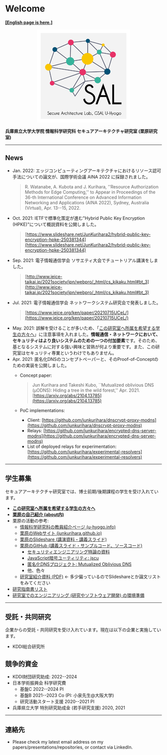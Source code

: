 # Welcome

[**[English page is here.]**](./en.md)

<div align="center">
<img src="./images/logo.png" width="300" text="Logo 2020">
</div>

**兵庫県立大学大学院 情報科学研究科 セキュアアーキテクチャ研究室 (栗原研究室)**

---

## News

- Jan. 2022: エッジコンピューティングアーキテクチャにおけるリソース認可手法についての論文が、国際学術会議 AINA 2022 に採録されました。
  > R. Watanabe, A. Kubota and J. Kurihara, ''Resource Authorization Methods for Edge Computing,'' to Appear in Proceedings of the 36-th International Conference on Advanced Information Networking and Applications (AINA 2022), Sydney, Australia (Virtual), Apr. 13--15, 2022.
- Oct. 2021: IETFで標準化策定が進む"Hybrid Public Key Encryption (HPKE)"について概説資料を公開しました。
  > [https://www.slideshare.net/JunKurihara2/hybrid-public-key-encryption-hpke-250381344](https://www.slideshare.net/JunKurihara2/hybrid-public-key-encryption-hpke-250381344)
- Sep. 2021: 電子情報通信学会 ソサエティ大会でチュートリアル講演をしました。
  >  [http://www.ieice-taikai.jp/2021society/jpn/webpro/_html/cs_kikaku.html#bt_3](http://www.ieice-taikai.jp/2021society/jpn/webpro/_html/cs_kikaku.html#bt_3)
- Jul. 2021: 電子情報通信学会 ネットワークシステム研究会で発表しました。
  > [https://www.ieice.org/ken/paper/20210715UCeL/](https://www.ieice.org/ken/paper/20210715UCeL/)
- May. 2021: 誤解を受けることが多いため、「[この研究室へ所属を希望する学生の方々へ](./ja/to-students.md)」に注意事項を入れました。**情報通信・ネットワークにおいて、セキュリティはより良いシステムのための一つの付加要素**です。そのため、基となるシステムに対する強い興味と習熟が何より重要です。また、この研究室はセキュリティ専業というわけでもありません。
- Apr. 2021: 匿名化DNSのコンセプトペーパーと、そのProof-of-Conceptのための実装を公開しました。
  - Concept paper:
    > Jun Kurihara and Takeshi Kubo, ``Mutualized oblivious DNS (μODNS): Hiding a tree in the wild forest,'' Apr. 2021. [https://arxiv.org/abs/2104.13785](https://arxiv.org/abs/2104.13785)

  - PoC implementations:
    - Client: [https://github.com/junkurihara/dnscrypt-proxy-modns](https://github.com/junkurihara/dnscrypt-proxy-modns)
    - Relays: [https://github.com/junkurihara/encrypted-dns-server-modns](https://github.com/junkurihara/encrypted-dns-server-modns)
    - List of deployed relays for experimentation: [https://github.com/junkurihara/experimental-resolvers](https://github.com/junkurihara/experimental-resolvers)

---

## 学生募集

セキュアアーキテクチャ研究室では、博士前期/後期課程の学生を受け入れています。

- [**この研究室へ所属を希望する学生の方々へ**](./ja/to-students.md)
- [**栗原の自己紹介 (about内)**](./ja/about.md)
- 栗原の活動の参考:
  - [情報科学研究科の教員紹介ページ (u-hyogo.info)](https://u-hyogo.info/research/faculty/kurihara/)
  - [栗原のWebサイト (junkurihara.github.io)](https://junkurihara.github.io/)
  - [栗原のSlideshare (講演資料・講義スライド)](https://www.slideshare.net/JunKurihara2)
  - [栗原のGitHub (講義スライド・サンプルコード、ソースコード)](https://github.com/junkurihara)
    - [セキュリティエンジニアリング特論の資料](https://github.com/junkurihara/lecture-security_engineering)
    - [JavaScript暗号ユーティリティ: jscu](https://github.com/junkurihara/jscu)
    - [匿名化DNSプロジェクト: Mutualized Oblivious DNS](https://dns.secarchlab.net)
    - 他、色々
  - [研究室紹介資料 (PDF)](./repo/lab-info-20200326.pdf) ← 多少偏っているのでSlideshareとか論文リストをみてください
- [研究指南書リスト](./ja/research-guides.md)
- [研究室でのエンジニアリング (研究やソフトウェア開発) の環境準備](./ja/engineering-env.md)

---

## 受託・共同研究

企業からの受託・共同研究を受け入れています。現在は以下の企業と実施しています。

- KDDI総合研究所

## 競争的資金

- KDDI財団研究助成: 2022--2024
- 日本学術振興会 科学研究費
  - 基盤C 2022--2024 PI
  - 基盤B 2021--2023 Co (PI: 小泉先生@大阪大学)
  - 研究活動スタート支援 2020--2021 PI
- 兵庫県立大学 特別研究助成金 (若手研究支援) 2020, 2021

---

## 連絡先

- Please check my latest email address on my papers/presentations/repositories, or contact via LinkedIn.
